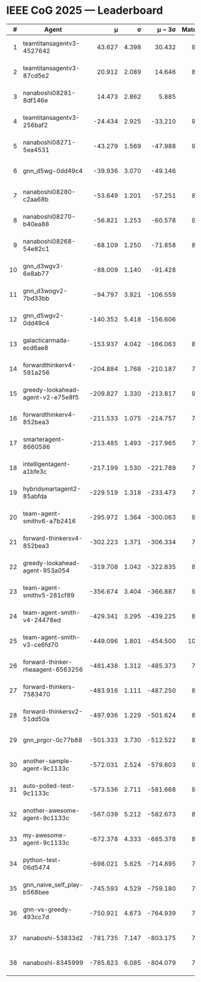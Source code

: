 # IEEE CoG 2025 — Leaderboard

| # | Agent | μ | σ | μ − 3σ | Matches | Updated |
|---:|---|---:|---:|---:|---:|---|
| 1 | teamtitansagentv3-4527642 | 43.627 | 4.398 | 30.432 | 9416 | 2025-08-31 02:46 |
| 2 | teamtitansagentv3-87cd5e2 | 20.912 | 2.089 | 14.646 | 8538 | 2025-08-31 02:46 |
| 3 | nanaboshi08281-8df146e | 14.473 | 2.862 | 5.885 | 376 | 2025-08-31 02:46 |
| 4 | teamtitansagentv3-256baf2 | -24.434 | 2.925 | -33.210 | 9354 | 2025-08-31 02:46 |
| 5 | nanaboshi08271-5ea4531 | -43.279 | 1.569 | -47.988 | 9178 | 2025-08-31 02:46 |
| 6 | gnn_d5wg-0dd49c4 | -39.936 | 3.070 | -49.146 | 200 | 2025-08-31 02:46 |
| 7 | nanaboshi08280-c2aa68b | -53.649 | 1.201 | -57.251 | 8678 | 2025-08-31 02:46 |
| 8 | nanaboshi08270-b40ea88 | -56.821 | 1.253 | -60.578 | 9260 | 2025-08-31 02:46 |
| 9 | nanaboshi08268-54e82c1 | -68.109 | 1.250 | -71.858 | 8960 | 2025-08-31 02:46 |
| 10 | gnn_d3wgv3-6e8ab77 | -88.009 | 1.140 | -91.428 | 258 | 2025-08-31 02:46 |
| 11 | gnn_d3wogv2-7bd33bb | -94.797 | 3.921 | -106.559 | 414 | 2025-08-31 02:46 |
| 12 | gnn_d5wgv2-0dd49c4 | -140.352 | 5.418 | -156.606 | 306 | 2025-08-31 02:46 |
| 13 | galacticarmada-ecd6ae8 | -153.937 | 4.042 | -166.063 | 8620 | 2025-08-31 02:46 |
| 14 | forwardthinkerv4-591a256 | -204.884 | 1.768 | -210.187 | 7668 | 2025-08-31 02:46 |
| 15 | greedy-lookahead-agent-v2-e75e8f5 | -209.827 | 1.330 | -213.817 | 9360 | 2025-08-31 02:46 |
| 16 | forwardthinkerv4-852bea3 | -211.533 | 1.075 | -214.757 | 7493 | 2025-08-31 02:46 |
| 17 | smarteragent-8660586 | -213.485 | 1.493 | -217.965 | 7568 | 2025-08-31 02:46 |
| 18 | intelligentagent-a1bfe3c | -217.199 | 1.530 | -221.789 | 7627 | 2025-08-31 02:46 |
| 19 | hybridsmartagent2-85abfda | -229.519 | 1.318 | -233.473 | 7818 | 2025-08-31 02:46 |
| 20 | team-agent-smithv6-a7b2416 | -295.972 | 1.364 | -300.063 | 9640 | 2025-08-31 02:46 |
| 21 | forward-thinkersv4-852bea3 | -302.223 | 1.371 | -306.334 | 7370 | 2025-08-31 02:46 |
| 22 | greedy-lookahead-agent-953a054 | -319.708 | 1.042 | -322.835 | 8268 | 2025-08-31 02:46 |
| 23 | team-agent-smithv5-281cf89 | -356.674 | 3.404 | -366.887 | 9840 | 2025-08-31 02:46 |
| 24 | team-agent-smith-v4-24478ed | -429.341 | 3.295 | -439.225 | 8618 | 2025-08-31 02:46 |
| 25 | team-agent-smith-v3-ce6fd70 | -449.096 | 1.801 | -454.500 | 10198 | 2025-08-31 02:46 |
| 26 | forward-thinker-rheaagent-6563256 | -481.438 | 1.312 | -485.373 | 7944 | 2025-08-31 02:46 |
| 27 | forward-thinkers-7583470 | -483.916 | 1.111 | -487.250 | 8700 | 2025-08-31 02:46 |
| 28 | forward-thinkersv2-51dd50a | -497.936 | 1.229 | -501.624 | 8316 | 2025-08-31 02:46 |
| 29 | gnn_prgcr-0c77b88 | -501.333 | 3.730 | -512.522 | 8450 | 2025-08-31 02:46 |
| 30 | another-sample-agent-9c1133c | -572.031 | 2.524 | -579.603 | 9220 | 2025-08-31 02:46 |
| 31 | auto-polled-test-9c1133c | -573.536 | 2.711 | -581.668 | 9100 | 2025-08-31 02:46 |
| 32 | another-awesome-agent-9c1133c | -567.039 | 5.212 | -582.673 | 8580 | 2025-08-31 02:46 |
| 33 | my-awesome-agent-9c1133c | -672.378 | 4.333 | -685.378 | 8920 | 2025-08-31 02:46 |
| 34 | python-test-06d5474 | -698.021 | 5.625 | -714.895 | 7680 | 2025-08-31 02:46 |
| 35 | gnn_naive_self_play-b568bee | -745.593 | 4.529 | -759.180 | 7860 | 2025-08-31 02:46 |
| 36 | gnn-vs-greedy-493cc7d | -750.921 | 4.673 | -764.939 | 7900 | 2025-08-31 02:46 |
| 37 | nanaboshi-53833d2 | -781.735 | 7.147 | -803.175 | 7040 | 2025-08-31 02:46 |
| 38 | nanaboshi-8345999 | -785.823 | 6.085 | -804.079 | 7830 | 2025-08-31 02:46 |
